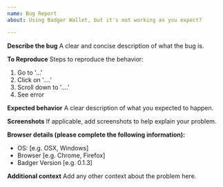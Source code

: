 ```yaml
---
name: Bug Report
about: Using Badger Wallet, but it's not working as you expect?

---
```


<!--
BEFORE SUBMITTING: PLEASE SEARCH TO MAKE SURE THIS ISSUE HAS NOT BEEN SUBMITTED
-->

**Describe the bug**
A clear and concise description of what the bug is.

**To Reproduce**
Steps to reproduce the behavior:
1. Go to '...'
2. Click on '....'
3. Scroll down to '....'
4. See error

**Expected behavior**
A clear description of what you expected to happen.

**Screenshots**
If applicable, add screenshots to help explain your problem.

**Browser details (please complete the following information):**
 - OS: [e.g. OSX, Windows]
 - Browser [e.g. Chrome, Firefox]
 - Badger Version [e.g. 0.1.3]

**Additional context**
Add any other context about the problem here.
